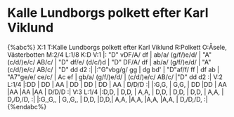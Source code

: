 # Kalle Lundborgs polkett efter Karl Viklund

{%abc%}
X:1
T:Kalle Lundborgs polkett efter Karl Viklund
R:Polkett
O:Åsele, Västerbotten
M:2/4
L:1/8
K:D
V:1
|: "D" vDF/A/ df | ab/a/ (g/f/)e/d/ | "A" (c/d/)e/c/ AB/c/ | "D" df/e/ (d/c/)d | 
"D" DF/A/ df | ab/a/ (g/f/)e/d/ | "A" (c/d/)e/c/ AB/c/ | "D" dd  d2 :|
|:"G"vbg/g/ gg | dg bd' | "D"af/f/ ff | df ab | 
"A7"ge/e/ ce/c/ | Ac ef | gb/a/ (g/f/)e/d/ | (c/d/)e/c/ AB/c/ |"D" dd d2 :|
V:2
L:1/4
|:DD | DD | AA | DD | DD | DD | AA | D/D/D :|
|:G,G, | G,G, | DD |DD | AA |AA |AA |AA | D/D/D :|
V:3
L:1/4
|:D,D, | D,D, | A,A, | D,D, | D,D, | D,D, | A,A, | D,/D,/D, :|
|:G,,G,, | G,,G,, | D,D, |D,D,| A,A, |A,A, |A,A, |A,A, | D,/D,/D, :|
{%endabc%}
